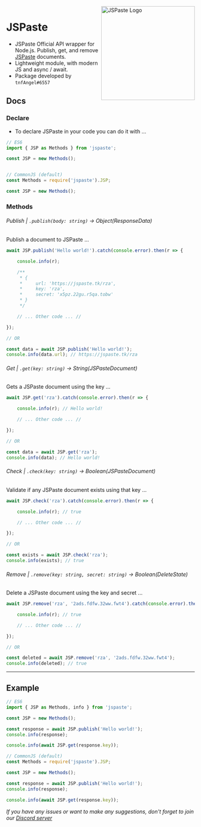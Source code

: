 <a href="https://jspaste.tk">
<img src="https://jspaste.tk/logo.png" alt="JSPaste Logo" width="250" height="250" align="right"/>
</a>

# JSPaste

- JSPaste Official API wrapper for Node.js. Publish, get, and remove [JSPaste](https://jspaste.tk/) documents.
- Lightweight module, with modern JS and async / await.
- Package developed by `tnfAngel#6557`

## Docs

### Declare

- To declare JSPaste in your code you can do it with ...

```js
// ES6
import { JSP as Methods } from 'jspaste';

const JSP = new Methods();


// CommonJS (default)
const Methods = require('jspaste').JSP;

const JSP = new Methods();
```

### Methods

###### Publish | `.publish(body: string)` -> Object(ResponseData)

Publish a document to JSPaste ...

```js
await JSP.publish('Hello world!').catch(console.error).then(r => {

    console.info(r);

    /**
     * {
     *     url: 'https://jspaste.tk/rza',
     *     key: 'rza',
     *     secret: 'x5pz.22gu.r5qa.tobw'
     * }
     */

    // ... Other code ... //

});

// OR

const data = await JSP.publish('Hello world!');
console.info(data.url); // https://jspaste.tk/rza
```

###### Get | `.get(key: string)` -> String(JSPasteDocument)

Gets a JSPaste document using the key ...

```js
await JSP.get('rza').catch(console.error).then(r => {

    console.info(r); // Hello world!

    // ... Other code ... //

});

// OR

const data = await JSP.get('rza');
console.info(data); // Hello world!
```

###### Check | `.check(key: string)` -> Boolean(JSPasteDocument)

Validate if any JSPaste document exists using that key ...

```js
await JSP.check('rza').catch(console.error).then(r => {

    console.info(r); // true

    // ... Other code ... //

});

// OR

const exists = await JSP.check('rza');
console.info(exists); // true
```

###### Remove | `.remove(key: string, secret: string)` -> Boolean(DeleteState)

Delete a JSPaste document using the key and secret ...

```js
await JSP.remove('rza', '2ads.fdfw.32ww.fwt4').catch(console.error).then(r => {

    console.info(r); // true

    // ... Other code ... //

});

// OR

const deleted = await JSP.remove('rza', '2ads.fdfw.32ww.fwt4');
console.info(deleted); // true
```

---

## Example

```js
// ES6
import { JSP as Methods, info } from 'jspaste';

const JSP = new Methods();

const response = await JSP.publish('Hello world!');
console.info(response);

console.info(await JSP.get(response.key));
```

```js
// CommonJS (default)
const Methods = require('jspaste').JSP;

const JSP = new Methods();

const response = await JSP.publish('Hello world!');
console.info(response);

console.info(await JSP.get(response.key));
```

_If you have any issues or want to make any suggestions, don't forget to join
our [Discord server](https://discord.gg/8RNAdpK)_